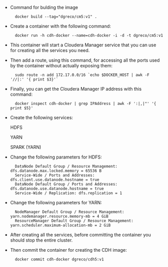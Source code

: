 * Command for bulding the image

		docker build --tag="dgreco/cm5:v1" .

* Create a container with the following command:

		docker run -h cdh-docker --name=cdh-docker -i -d -t dgreco/cm5:v1
 						
* This container will start a Cloudera Manager service that you can use for creating all the services you need.

* Then add a route, using this command, for accessing all the ports used by the container without actually exposing them: 

		sudo route -n add 172.17.0.0/16 `echo $DOCKER_HOST | awk -F '//|:' '{ print $3}'`

* Finally, you can get the Cloudera Manager IP address with this command:

		docker inspect cdh-docker | grep IPAddress | awk -F ':|,|"' '{ print $5}'

* Create the following services:
	
	HDFS
	
	YARN

	SPARK (YARN)
	
* Change the following parameters for HDFS:
		
		DataNode Default Group / Resource Management: dfs.datanode.max.locked.memory = 65536 B
		Service-Wide / Ports and Addresses: dfs.client.use.datanode.hostname = true
		DataNode Default Group / Ports and Addresses: dfs.datanode.use.datanode.hostname = true
		Service-Wide / Replication: dfs.replication = 1		

* Change the following parameters for YARN:

		NodeManager Default Group / Resource Management: yarn.nodemanager.resource.memory-mb = 4 GiB
		ResourceManager Default Group / Resource Management: yarn.scheduler.maximum-allocation-mb = 2 GiB

* After creating all the services, before committing the container you should stop the entire cluster.

* Then commit the container for creating the CDH image:

		docker commit cdh-docker dgreco/cdh5:v1